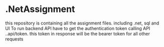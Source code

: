# .NetAssignment
this repository is containing all the assignment files. including .net, sql and UI
To run backend API have to get the authentication token calling API ..api/token.
this token in response will be the bearer token for all other requests
